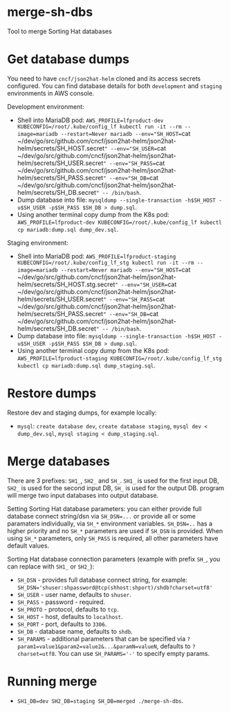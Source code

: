 # merge-sh-dbs

Tool to merge Sorting Hat databases


# Get database dumps

You need to have `cncf/json2hat-helm` cloned and its access secrets configured. You can find database details for both `development` and `staging` environments in AWS console.

Development environment:

- Shell into MariaDB pod: `AWS_PROFILE=lfproduct-dev KUBECONFIG=/root/.kube/config_lf kubectl run -it --rm --image=mariadb --restart=Never mariadb --env="SH_HOST=`cat ~/dev/go/src/github.com/cncf/json2hat-helm/json2hat-helm/secrets/SH_HOST.secret`" --env="SH_USER=`cat ~/dev/go/src/github.com/cncf/json2hat-helm/json2hat-helm/secrets/SH_USER.secret`" --env="SH_PASS=`cat ~/dev/go/src/github.com/cncf/json2hat-helm/json2hat-helm/secrets/SH_PASS.secret`" --env="SH_DB=`cat ~/dev/go/src/github.com/cncf/json2hat-helm/json2hat-helm/secrets/SH_DB.secret`" -- /bin/bash`.
- Dump database into file: `mysqldump --single-transaction -h$SH_HOST -u$SH_USER -p$SH_PASS $SH_DB > dump.sql`.
- Using another terminal copy dump from the K8s pod: `AWS_PROFILE=lfproduct-dev KUBECONFIG=/root/.kube/config_lf kubectl cp mariadb:dump.sql dump_dev.sql`.


Staging environment:

- Shell into MariaDB pod: `AWS_PROFILE=lfproduct-staging KUBECONFIG=/root/.kube/config_lf_stg kubectl run -it --rm --image=mariadb --restart=Never mariadb --env="SH_HOST=`cat ~/dev/go/src/github.com/cncf/json2hat-helm/json2hat-helm/secrets/SH_HOST.stg.secret`" --env="SH_USER=`cat ~/dev/go/src/github.com/cncf/json2hat-helm/json2hat-helm/secrets/SH_USER.secret`" --env="SH_PASS=`cat ~/dev/go/src/github.com/cncf/json2hat-helm/json2hat-helm/secrets/SH_PASS.secret`" --env="SH_DB=`cat ~/dev/go/src/github.com/cncf/json2hat-helm/json2hat-helm/secrets/SH_DB.secret`" -- /bin/bash`.
- Dump database into file: `mysqldump --single-transaction -h$SH_HOST -u$SH_USER -p$SH_PASS $SH_DB > dump.sql`.
- Using another terminal copy dump from the K8s pod: `AWS_PROFILE=lfproduct-staging KUBECONFIG=/root/.kube/config_lf_stg kubectl cp mariadb:dump.sql dump_staging.sql`.


# Restore dumps

Restore dev and staging dumps, for example locally:

- `mysql`: `create database dev`, `create database staging`, `mysql dev < dump_dev.sql`, `mysql staging < dump_staging.sql`.


# Merge databases

There are 3 prefixes: `SH1_`, `SH2_` and `SH_`. `SH1_` is used for the first input DB, `SH2_` is used for the second input DB, `SH_` is used for the output DB. program will merge two input databases into output database.

Setting Sorting Hat database parameters: you can either provide full database connect string/dsn via `SH_DSN=...` or provide all or some paramaters individually, via `SH_*` environment variables. `SH_DSN=..` has a higher priority and no `SH_*` parameters are used if `SH_DSN` is provided. When using `SH_*` parameters, only `SH_PASS` is required, all other parameters have default values.

Sorting Hat database connection parameters (example with prefix `SH_`, you can replace with `SH1_` or `SH2_`):

- `SH_DSN` - provides full database connect string, for example: `SH_DSN='shuser:shpassword@tcp(shhost:shport)/shdb?charset=utf8'`
- `SH_USER` - user name, defaults to `shuser`.
- `SH_PASS` - password - required.
- `SH_PROTO` - protocol, defaults to `tcp`.
- `SH_HOST` - host, defaults to `localhost`.
- `SH_PORT` - port, defaults to `3306`.
- `SH_DB` - database name, defaults to `shdb`.
- `SH_PARAMS` - additional parameters that can be specified via `?param1=value1&param2=value2&...&paramN=valueN`, defaults to `?charset=utf8`. You can use `SH_PARAMS='-'` to specify empty params.


# Running merge

- `SH1_DB=dev SH2_DB=staging SH_DB=merged ./merge-sh-dbs`.
